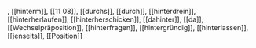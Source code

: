 , [[hinterm]], [[11 08]], [[durchs]], [[durch]], [[hinterdrein]], [[hinterherlaufen]], [[hinterherschicken]], [[dahinter]], [[da]], [[Wechselpräposition]], [[hinterfragen]], [[hintergründig]], [[hinterlassen]], [[jenseits]], [[Position]]
